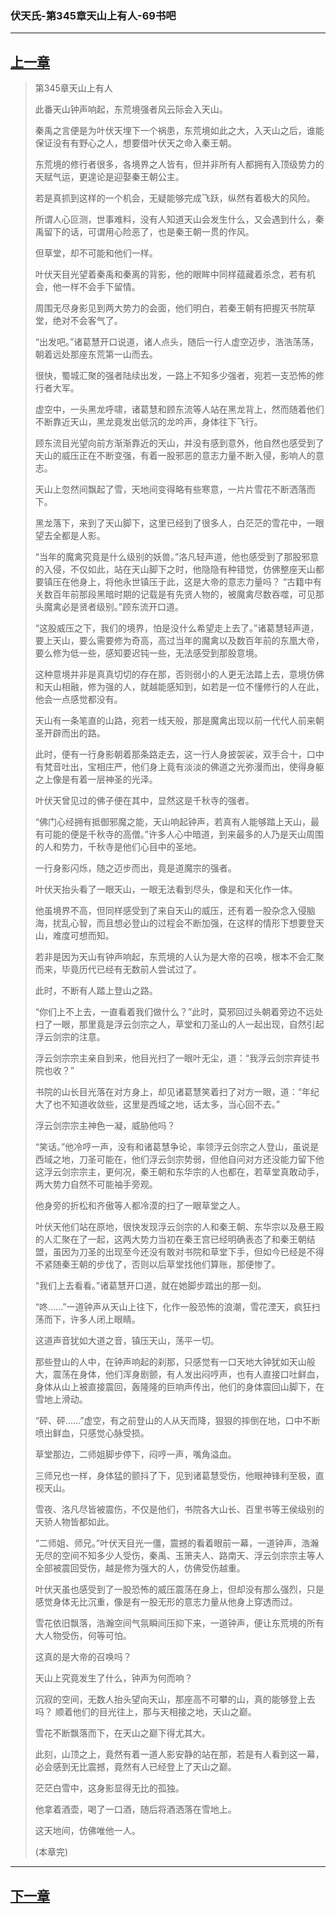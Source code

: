 ### 伏天氏-第345章天山上有人-69书吧

--------
[上一章](./a16ad9966dd4e4047206c1ed858d3d18.md)
--------


>
>
>
>第345章天山上有人
>
>此番天山钟声响起，东荒境强者风云际会入天山。
>
>秦禹之言便是为叶伏天埋下一个祸患，东荒境如此之大，入天山之后，谁能保证没有有野心之人，想要借叶伏天之命入秦王朝。
>
>东荒境的修行者很多，各境界之人皆有，但并非所有人都拥有入顶级势力的天赋气运，更遑论是迎娶秦王朝公主。
>
>若是真抓到这样的一个机会，无疑能够完成飞跃，纵然有着极大的风险。
>
>所谓人心叵测，世事难料，没有人知道天山会发生什么，又会遇到什么，秦禹留下的话，可谓用心险恶了，也是秦王朝一贯的作风。
>
>但草堂，却不可能和他们一样。
>
>叶伏天目光望着秦禹和秦离的背影，他的眼眸中同样蕴藏着杀念，若有机会，他一样不会手下留情。
>
>周围无尽身影见到两大势力的会面，他们明白，若秦王朝有把握灭书院草堂，绝对不会客气了。
>
>“出发吧。”诸葛慧开口说道，诸人点头，随后一行人虚空迈步，浩浩荡荡，朝着远处那座东荒第一山而去。
>
>很快，蜀城汇聚的强者陆续出发，一路上不知多少强者，宛若一支恐怖的修行者大军。
>
>虚空中，一头黑龙呼啸，诸葛慧和顾东流等人站在黑龙背上，然而随着他们不断靠近天山，黑龙竟发出低沉的龙吟声，身体往下飞行。
>
>顾东流目光望向前方渐渐靠近的天山，并没有感到意外，他自然也感受到了天山的威压正在不断变强，有着一股邪恶的意志力量不断入侵，影响人的意志。
>
>天山上忽然间飘起了雪，天地间变得略有些寒意，一片片雪花不断洒落而下。
>
>黑龙落下，来到了天山脚下，这里已经到了很多人，白茫茫的雪花中，一眼望去全都是人影。
>
>“当年的魔禽究竟是什么级别的妖兽。”洛凡轻声道，他也感受到了那股邪意的入侵，不仅如此，站在天山脚下之时，他隐隐有种错觉，仿佛整座天山都要镇压在他身上，将他永世镇压于此，这是大帝的意志力量吗？
>“古籍中有关数百年前那段黑暗时期的记载是有先贤人物的，被魔禽尽数吞噬，可见那头魔禽必是贤者级别。”顾东流开口道。
>
>“这股威压之下，我们的境界，怕是没什么希望走上去了。”诸葛慧轻声道，要上天山，要么需要修为奇高，高过当年的魔禽以及数百年前的东凰大帝，要么修为低一些，感知要迟钝一些，无法感受到那股意境。
>
>这种意境并非是真真切切的存在那，否则弱小的人更无法踏上去，意境仿佛和天山相融，修为强的人，就越能感知到，如若是一位不懂修行的人在此，他会一点感觉都没有。
>
>天山有一条笔直的山路，宛若一线天般，那是魔禽出现以前一代代人前来朝圣开辟而出的路。
>
>此时，便有一行身影朝着那条路走去，这一行人身披袈裟，双手合十，口中有梵音吐出，宝相庄严，他们身上竟有淡淡的佛道之光弥漫而出，使得身躯之上像是有着一层神圣的光泽。
>
>叶伏天曾见过的佛子便在其中，显然这是千秋寺的强者。
>
>“佛门心经拥有抵御邪魔之能，天山响起钟声，若真有人能够踏上天山，最有可能的便是千秋寺的高僧。”许多人心中暗道，到来最多的人乃是天山周围的人和势力，千秋寺是他们心目中的圣地。
>
>一行身影闪烁，随之迈步而出，竟是道魔宗的强者。
>
>叶伏天抬头看了一眼天山，一眼无法看到尽头，像是和天化作一体。
>
>他虽境界不高，但同样感受到了来自天山的威压，还有着一股杂念入侵脑海，扰乱心智，而且想必登山的过程会不断加强，在这样的情形下想要登天山，难度可想而知。
>
>若非是因为天山有钟声响起，东荒境的人认为是大帝的召唤，根本不会汇聚而来，毕竟历代已经有无数前人尝试过了。
>
>此时，不断有人踏上登山之路。
>
>“你们上不上去，一直看着我们做什么？”此时，莫邪回过头朝着旁边不远处扫了一眼，那里竟是浮云剑宗之人，草堂和刀圣山的人一起出现，自然引起浮云剑宗的注意。
>
>浮云剑宗宗主亲自到来，他目光扫了一眼叶无尘，道：“我浮云剑宗弃徒书院也收？”
>
>书院的山长目光落在对方身上，却见诸葛慧笑着扫了对方一眼，道：“年纪大了也不知道收敛些，这里是西域之地，话太多，当心回不去。”
>
>浮云剑宗宗主神色一凝，威胁他吗？
>
>“笑话。”他冷哼一声，没有和诸葛慧争论，率领浮云剑宗之人登山，虽说是西域之地，刀圣可能在，他们浮云剑宗势弱，但他自问对方还没能力留下他这浮云剑宗宗主，更何况，秦王朝和东华宗的人也都在，若草堂真敢动手，两大势力自然不可能袖手旁观。
>
>他身旁的折松和齐傲等人都冷漠的扫了一眼草堂之人。
>
>叶伏天他们站在原地，很快发现浮云剑宗的人和秦王朝、东华宗以及悬王殿的人汇聚在了一起，这两大势力当初在秦王宫已经明确表态了和秦王朝结盟，虽因为刀圣的出现至今还没有敢对书院和草堂下手，但如今已经是不得不紧随秦王朝的步伐了，否则以后草堂找他们算账，那便惨了。
>
>“我们上去看看。”诸葛慧开口道，就在她脚步踏出的那一刻。
>
>“咚……”一道钟声从天山上往下，化作一股恐怖的浪潮，雪花湮天，疯狂扫荡而下，许多人闭上眼睛。
>
>这道声音犹如大道之音，镇压天山，荡平一切。
>
>那些登山的人中，在钟声响起的刹那，只感觉有一口天地大钟犹如天山般大，震荡在身体，他们浑身剧颤，有人发出闷哼声，也有人直接口吐鲜血，身体从山上被直接震回，轰隆隆的巨响声传出，他们的身体震回山脚下，在雪地上滑动。
>
>“砰、砰……”虚空，有之前登山的人从天而降，狠狠的摔倒在地，口中不断喷出鲜血，只感觉心脉受损。
>
>草堂那边，二师姐脚步停下，闷哼一声，嘴角溢血。
>
>三师兄也一样，身体猛的颤抖了下，见到诸葛慧受伤，他眼神锋利至极，直视天山。
>
>雪夜、洛凡尽皆被震伤，不仅是他们，书院各大山长、百里书等王侯级别的天骄人物皆都如此。
>
>“二师姐、师兄。”叶伏天目光一僵，震撼的看着眼前一幕，一道钟声，浩瀚无尽的空间不知多少人受伤，秦禹、玉箫夫人、路南天、浮云剑宗宗主等人全部被震回受伤，越是修为强大的人，仿佛受伤越重。
>
>叶伏天虽也感受到了一股恐怖的威压震荡在身上，但却没有那么强烈，只是感觉身体无比沉重，像是有一股无形的意志力量从他身上穿透而过。
>
>雪花依旧飘落，浩瀚空间气氛瞬间压抑下来，一道钟声，便让东荒境的所有大人物受伤，何等可怕。
>
>这真的是大帝的召唤吗？
>
>天山上究竟发生了什么，钟声为何而响？
>
>沉寂的空间，无数人抬头望向天山，那座高不可攀的山，真的能够登上去吗？
>顺着他们的目光往上，那与天相接之地，天山之巅。
>
>雪花不断飘落而下，在天山之巅下得尤其大。
>
>此刻，山顶之上，竟然有着一道人影安静的站在那，若是有人看到这一幕，必会感到无比震撼，竟然有人已经登上了天山之巅。
>
>茫茫白雪中，这身影显得无比的孤独。
>
>他拿着酒壶，喝了一口酒，随后将酒洒落在雪地上。
>
>这天地间，仿佛唯他一人。
>
>(本章完)
>
>

--------
[下一章](./e96fee4a4f5c9d306009b46703fc3158.md)
--------
